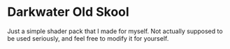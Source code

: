 # Darkwater Old Skool

Just a simple shader pack that I made for myself. Not actually supposed to be used seriously, and feel free to modify it for yourself.
